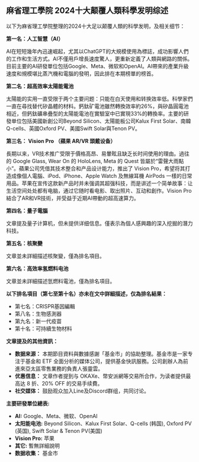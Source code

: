 ## 麻省理工學院 2024十大颠覆人類科學发明综述

以下为麻省理工學院整理的2024十大足以颠覆人類的科學发明，及相关细节：

**第一名：人工智慧（AI）**

AI在短短幾年內迅速崛起，尤其以ChatGPT的大規模使用為標誌，成功影響人們的工作和生活方式。AI不僅用戶增長速度驚人，更重新定義了人類與網路的關係。目前主要的AI研發單位包括Google、Meta、微软和OpenAI。AI帶來的產業升級速度和規模堪比蒸汽機和電腦的發明，因此排在本期榜單的榜首。

**第二名：超高效率太陽能電池**

太陽能的实用一直受限于两个主要问题：只能在白天使用和转换效率低。科學家們一直在尋找替代矽晶體的材料。鈣鈦矿電池雖然轉換效率約26%，與矽晶圓電池相近，但鈣鈦礦串疊型的太陽能電池在實驗室中已實現33%的轉換率。主要的研發单位包括美國新創公司Beyond Silicon、太陽能板公司Kalux First Solar、南韓 Q-cells、英國Oxford PV、美國Swift Solar與Tenon PV。

**第三名： Vision Pro （蘋果 AR/VR 頭戴设备）**

長期以来，VR技术推广受限于價格高昂、易暈眩且缺乏长时间使用的理由。過往的 Google Glass, Wear On 的 HoloLens, Meta 的 Quest 皆屬於“雷聲大雨點小”。蘋果公司凭借其技术整合和产品设计能力，推出了 Vision Pro，希望将其打造成像個人電腦、iPod、iPhone、Apple Watch 及無線耳機 AirPods 一樣的日常用品。苹果在宣传这款新产品时并未强调其超强科技，而是讲述一个简单故事：让生活空间处处都有电脑，通过它随时看电影、取出照片、互动和創作。Vision Pro結合了AR和VR技術，并受益于近期AI帶動的超高速算力。

**第四名：量子電腦**

文章提及量子计算机，但未提供详细信息。僅表示為個人感興趣的深入挖掘的潛力科技。

**第五名：核聚變**

文章並未詳細描述核聚變，僅為排名項目。

**第六名：高效率氢燃料电池**

文章並未詳細描述氫燃料電池，僅為排名項目。

**以下排名項目（第七至第十名）亦未在文中詳細描述，仅為排名結果：**

*   第七名：CRISPR基因編輯
*   第八名：生物感測器
*   第九名：新一代疫苗
*   第十名：可持續生物材料

**文章提及的其他資訊：**

*   **数据来源：** 本期節目資料與數據感謝「基金市」的協助整理。基金市是一家专注于基金和 ETF 全面分析的媒体公司，提供基金快訊服務。公司創辦人為前進來亞太區零售業務的負責人張靈雲。
*   **优惠信息：** 文章作者提到与 OKAXe、幣安派網等交易所合作，为读者提供最高达 8 折、20% OFF 的交易手续費。
*    **社交媒体：** 鼓励观众加入Line及Discord群组，共同讨论。

**主要研發單位總表:**

*   **AI:** Google、Meta、微软、OpenAI
*   **太阳能电池:** Beyond Silicon、Kalux First Solar、Q-cells (韩国), Oxford PV (英国), Swift Solar & Tenon PV(美国)
*   **Vision Pro:** 苹果
*   **其它:** 暫無詳細說明
*   **数据收集：** 基金市
